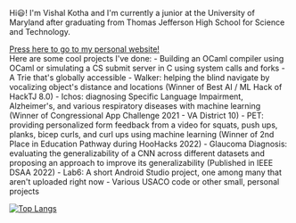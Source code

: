 Hi😃!
I'm Vishal Kotha and I'm currently a junior at the University of Maryland after graduating from Thomas Jefferson High School for Science and Technology. 
<html>
<a href="https://vishalkotha22.github.io/personal_portfolio/">Press here to go to my personal website!</a><br>
</html>
Here are some cool projects I've done:
- Building an OCaml compiler using OCaml or simulating a CS submit server in C using system calls and forks
- A Trie that's globally accessible
- Walker: helping the blind navigate by vocalizing object's distance and locations (Winner of Best AI / ML Hack of HackTJ 8.0)
- Ichos: diagnosing Specific Language Impairment, Alzheimer's, and various respiratory diseases with machine learning (Winner of Congressional App Challenge 2021 - VA District 10)
- PET: providing personalized form feedback from a video for squats, push ups, planks, bicep curls, and curl ups using machine learning (Winner of 2nd Place in Education Pathway during HooHacks 2022)
- Glaucoma Diagnosis: evaluating the generalizability of a CNN across different datasets and proposing an approach to improve its generalizability (Published in IEEE DSAA 2022)
- Lab6: A short Android Studio project, one among many that aren't uploaded right now
- Various USACO code or other small, personal projects

[![Top Langs](https://github-readme-stats.vercel.app/api/top-langs/?username=vishalkotha22&theme=radical)](https://github.com/anuraghazra/github-readme-stats)
